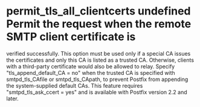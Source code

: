 # permit_tls_all_clientcerts undefined  Permit the request when the remote SMTP client certificate is
verified successfully.  This option must be used only if a special
CA issues the certificates and only this CA is listed as a trusted
CA. Otherwise, clients with a third-party certificate would also
be allowed to relay.  Specify "tls_append_default_CA = no" when the
trusted CA is specified with smtpd_tls_CAfile or smtpd_tls_CApath,
to prevent Postfix from appending the system-supplied default CAs.
This feature requires "smtpd_tls_ask_ccert = yes" and is available
with Postfix version 2.2 and later.